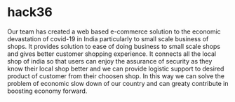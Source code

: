 # hack36
Our team has created a web based e-commerce solution to the economic devastation of covid-19 in India particularly to small scale business of shops.
It provides solution to ease of doing business to small scale shops and gives better customer shopping experience.
It connects all the local shop of india so that users can enjoy the assurance of security as they know their local shop better and we can provide logistic support to desired product of customer from their choosen shop.
In this way we can solve the problem of economic slow down of our country and can greaty contribute in boosting economy forward.
